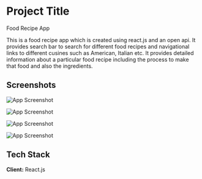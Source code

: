 
# Project Title
Food Recipe App

This is a food recipe app which is created using react.js and an open api. It provides search bar to search for different food recipes and navigational links to different cusines such as American, Italian etc. It provides detailed information about a particular food recipe including the process to make that food and also the ingredients.


## Screenshots

![App Screenshot](https://user-images.githubusercontent.com/76560065/217544868-23cb128e-535b-451e-ac67-bccde0aab04c.png)

![App Screenshot](https://user-images.githubusercontent.com/76560065/217545189-963d6dc2-e43d-42e8-8511-a272662783f5.png)

![App Screenshot](https://user-images.githubusercontent.com/76560065/217545569-e3c299ef-cbdc-415e-8dbd-b05d0d3dc906.png)

![App Screenshot](https://user-images.githubusercontent.com/76560065/217545965-41f569f3-86d5-41f7-a81a-0fb0eb0b4bf3.png)




## Tech Stack

**Client:** React.js



